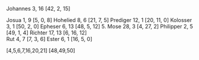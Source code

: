 Johannes 3, 16      [42, 2, 15]

Josua 1, 9          [5, 0, 8]
Hohelied 8, 6       [21, 7, 5]
Prediger 12, 1  	[20, 11, 0]
Kolosser 3, 1       [50, 2, 0]
Epheser 6, 13       [48, 5, 12]
5. Mose 28, 3       [4, 27, 2]
Philipper 2, 5      [49, 1, 4]
Richter 17, 13      [6, 16, 12]           
Rut 4, 7            [7, 3, 6]
Ester 6, 1          [16, 5, 0]

[4,5,6,7,16,20,21]
[48,49,50]